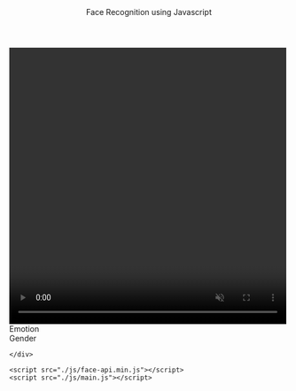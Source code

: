 <!DOCTYPE html>
<html lang="en">
  <head>
    <meta charset="UTF-8" />
    <meta name="viewport" content="width=device-width, initial-scale=1.0" />
    <meta http-equiv="X-UA-Compatible" content="ie=edge" />
    <title>Face Recognition App</title>
    <link rel="stylesheet" href="css/style.css" />
  </head>
  <body>
    <header>Face Recognition using Javascript</header>
    <div class="container">
      <video id="video" height="500" width="500" autoplay muted></video>
    </div>
    <div class="result-container">
      <div id="emotion">Emotion</div>
      <div id="gender">Gender</div>
      
    </div>

    <script src="./js/face-api.min.js"></script>
    <script src="./js/main.js"></script>
  </body>
</html>
